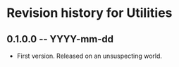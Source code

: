 # Revision history for Utilities

## 0.1.0.0  -- YYYY-mm-dd

* First version. Released on an unsuspecting world.
